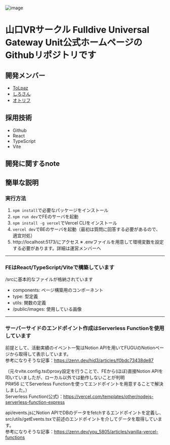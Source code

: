 ![image](https://github.com/user-attachments/assets/da77d1b3-786c-4822-9878-83f82b4bd498)

# 山口VRサークル Fulldive Universal Gateway Unit公式ホームページのGithubリポジトリです

## 開発メンバー
- [ToLpaz](https://x.com/T_yao_K)
- [しろさん](https://x.com/ksr03_dev)
- [オトリフ](https://x.com/Otoriff_VR)

## 採用技術
- Github
- React
- TypeScript
- Vite

## 開発に関するnote

## 簡単な説明
### 実行方法
1. ```npm install```で必要なパッケージをインストール
2. ```npm run dev```でFEのサーバを起動
3. ```npm install -g vercel```でVercel CLIをインストール
4. ```vercel dev```でBEのサーバを起動（最初は質問に回答する必要があるので、適宜対処）
5. http://localhost:5173/にアクセス
※ .envファイルを用意して環境変数を設定する必要があります。詳細は運営メンバーへ
___

### FEはReact/TypeScript/Viteで構築しています
/srcに基本的なファイルが格納されています
- components: ページ構築用のコンポーネント
- type: 型定義
- utils: 関数の定義
- /public/images: 使用している画像
___

### サーバーサイドのエンドポイント作成はServerless Functionを使用しています
前提として、活動実績のイベント一覧はNotion APIを用いてFUGUのNotionページから取得して表示しています。<br>
参考になりそうな記事：https://zenn.dev/hid3/articles/f0bdc73438de87

（元々vite.config.tsのproxy設定を行うことで、FEから(ほぼ)直接Notion APIを叩いていましたが、ローカル以外では動作しないことが判明<br>
PR#56 にてServerless Functionを使ってエンドポイントを用意することで解決しました。）<br>
Serverless Function(公式)：https://vercel.com/templates/other/nodejs-serverless-function-express

api/events.jsにNotion APIでDBのデータをfetchするエンドポイントを定義し、src/utils/getEvents.tsxで前述のエンドポイントを介してデータを取得しています。<br>
参考になりそうな記事：https://zenn.dev/you_5805/articles/vanilla-vercel-functions
